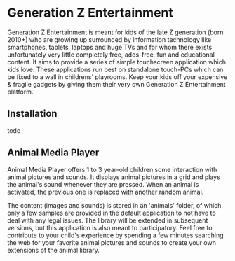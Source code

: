 # Generation Z Entertainment

Generation Z Entertainment is meant for kids of the late Z generation (born 2010+) who are growing up surrounded by information technology like smartphones, tablets, laptops and huge TVs and for whom there exists unfortunately very little completely free, adds-free, fun and educational content. It aims to provide a series of simple touchscreen application which kids love. These applications run best on standalone touch-PCs which can be fixed to a wall in childrens' playrooms. Keep your kids off your expensive & fragile gadgets by giving them their very own Generation Z Entertainment platform.

## Installation

todo

## Animal Media Player

Animal Media Player offers 1 to 3 year-old children some interaction with animal pictures and sounds.
It displays animal pictures in a grid and plays the animal's sound whenever they are pressed. When an animal is activated, the previous one is replaced with another random animal.

The content (images and sounds) is stored in an 'animals' folder, of which only a few samples are provided in the default application to not have to deal with any legal issues. The library will be extended in subsequent versions, but this application is also meant to participatory. Feel free to contribute to your child's experience by spending a few minutes searching the web for your favorite animal pictures and sounds to create your own extensions of the animal library.
